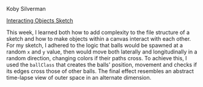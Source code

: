Koby Silverman

[Interacting Objects Sketch](https://kobydotweb.github.io/120-work/hw-12/index.html)



This week, I learned both how to add complexity to the file structure of a sketch and how to make objects within a canvas interact with each other. For my sketch, I adhered to the logic that balls would be spawned at a random `x` and `y` value, then would move both laterally and longitudinally in a random direction, changing colors if their paths cross. To achieve this, I used the `ballClass` that creates the balls' position, movement and checks if its edges cross those of other balls. The final effect resembles an abstract time-lapse view of outer space in an alternate dimension.
